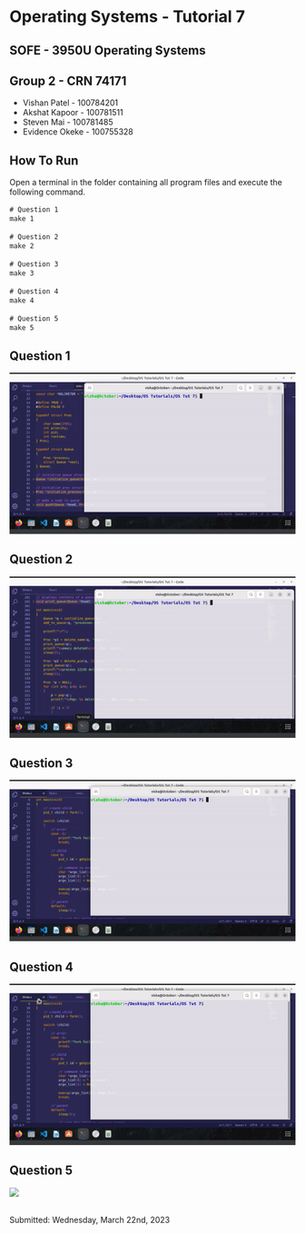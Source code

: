 # Operating Systems - Tutorial 7
## SOFE - 3950U Operating Systems

## Group 2 - CRN 74171
- Vishan Patel - 100784201
- Akshat Kapoor - 100781511
- Steven Mai - 100781485
- Evidence Okeke - 100755328

## How To Run
Open a terminal in the folder containing all program files and execute the following command.
```
# Question 1
make 1

# Question 2
make 2

# Question 3
make 3

# Question 4
make 4

# Question 5
make 5
```
## Question 1
![](https://github.com/23Vishan/OS-Tutorial-7/blob/main/Gifs/1.gif)

## Question 2
![](https://github.com/23Vishan/OS-Tutorial-7/blob/main/Gifs/2.gif)

## Question 3
![](https://github.com/23Vishan/OS-Tutorial-7/blob/main/Gifs/3.gif)

## Question 4
![](https://github.com/23Vishan/OS-Tutorial-7/blob/main/Gifs/4.gif)

## Question 5
![](https://github.com/23Vishan/OS-Tutorial-7/blob/main/videos/5.gif)

##
Submitted: Wednesday, March 22nd, 2023
